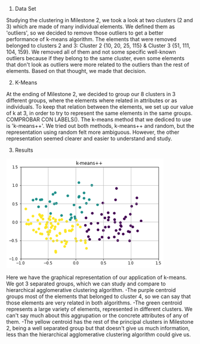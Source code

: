 
1. Data Set

Studying the clustering in Milestone 2, we took a look at two clusters (2 and 3) which are made of many individual elements. We defined them as 'outliers', so we decided to remove those outliers to get a better performance of k-means algorithm.
The elements that were removed belonged to clusters 2 and 3: Cluster 2 {10, 20, 25, 115} & Cluster 3 {51, 111, 104, 159}. We removed all of them and not some specific well-known outliers because if they belong to the same cluster, even some elements that don't look as outliers were more related to the outliers than the rest of elements. Based on that thought, we made that decision.

2. K-Means

At the ending of Milestone 2, we decided to group our 8 clusters in 3 different groups, where the elements where related in attributes or as individuals. To keep that relation between the elements, we set up our value of k at 3, in order to try to represent the same elements in the same groups. COMPROBAR CON LABELS().
The k-means method that we dediced to use is 'k-means++'. We tried out both methods, k-means++ and random, but the representation using random felt more ambiguous. However, the other representation seemed clearer and easier to understand and study.

3. Results

![K-Means++](https://github.com/CarlosCordoba96/Machine-Learning-techniques/blob/master/Milestone3/k-means%2B%2B.png)

Here we have the graphical representation of our application of k-means. We got 3 separated groups, which we can study and compare to hierarchical agglomerative clustering algorithm.
-The purple centroid groups most of the elements that belonged to cluster 4, so we can say that those elements are very related in both algorithms.
-The green centroid represents a large variety of elements, represented in different clusters. We can't say much about this aggrupation or the concrete attributes of any of them.
-The yellow centroid has the rest of the principal clusters in Milestone 2, being a well separated group but that doesn't give us much information, less than the hierarchical agglomerative clustering algorithm could give us.
